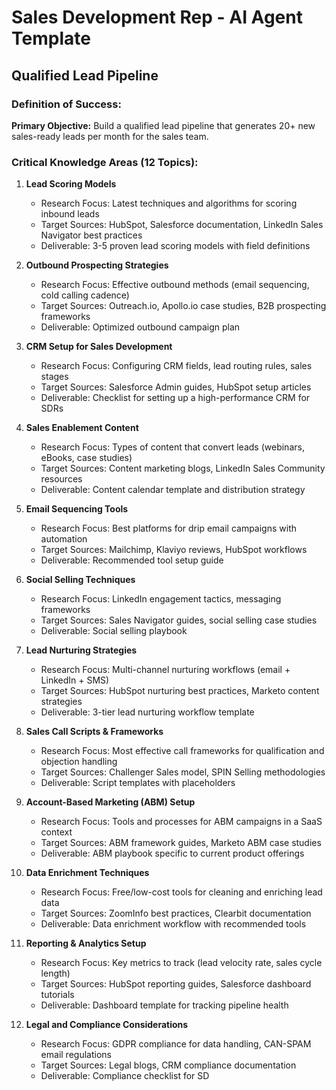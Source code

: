 # Sales Development Rep - AI Agent Template
## Qualified Lead Pipeline

### Definition of Success:
**Primary Objective:** Build a qualified lead pipeline that generates 20+ new sales-ready leads per month for the sales team.

### Critical Knowledge Areas (12 Topics):
1. **Lead Scoring Models**
   - Research Focus: Latest techniques and algorithms for scoring inbound leads
   - Target Sources: HubSpot, Salesforce documentation, LinkedIn Sales Navigator best practices
   - Deliverable: 3-5 proven lead scoring models with field definitions

2. **Outbound Prospecting Strategies**
   - Research Focus: Effective outbound methods (email sequencing, cold calling cadence)
   - Target Sources: Outreach.io, Apollo.io case studies, B2B prospecting frameworks
   - Deliverable: Optimized outbound campaign plan

3. **CRM Setup for Sales Development**
   - Research Focus: Configuring CRM fields, lead routing rules, sales stages
   - Target Sources: Salesforce Admin guides, HubSpot setup articles
   - Deliverable: Checklist for setting up a high-performance CRM for SDRs

4. **Sales Enablement Content**
   - Research Focus: Types of content that convert leads (webinars, eBooks, case studies)
   - Target Sources: Content marketing blogs, LinkedIn Sales Community resources
   - Deliverable: Content calendar template and distribution strategy

5. **Email Sequencing Tools**
   - Research Focus: Best platforms for drip email campaigns with automation
   - Target Sources: Mailchimp, Klaviyo reviews, HubSpot workflows
   - Deliverable: Recommended tool setup guide

6. **Social Selling Techniques**
   - Research Focus: LinkedIn engagement tactics, messaging frameworks
   - Target Sources: Sales Navigator guides, social selling case studies
   - Deliverable: Social selling playbook

7. **Lead Nurturing Strategies**
   - Research Focus: Multi-channel nurturing workflows (email + LinkedIn + SMS)
   - Target Sources: HubSpot nurturing best practices, Marketo content strategies
   - Deliverable: 3-tier lead nurturing workflow template

8. **Sales Call Scripts & Frameworks**
   - Research Focus: Most effective call frameworks for qualification and objection handling
   - Target Sources: Challenger Sales model, SPIN Selling methodologies
   - Deliverable: Script templates with placeholders

9. **Account-Based Marketing (ABM) Setup**
   - Research Focus: Tools and processes for ABM campaigns in a SaaS context
   - Target Sources: ABM framework guides, Marketo ABM case studies
   - Deliverable: ABM playbook specific to current product offerings

10. **Data Enrichment Techniques**
    - Research Focus: Free/low-cost tools for cleaning and enriching lead data
    - Target Sources: ZoomInfo best practices, Clearbit documentation
    - Deliverable: Data enrichment workflow with recommended tools

11. **Reporting & Analytics Setup**
    - Research Focus: Key metrics to track (lead velocity rate, sales cycle length)
    - Target Sources: HubSpot reporting guides, Salesforce dashboard tutorials
    - Deliverable: Dashboard template for tracking pipeline health

12. **Legal and Compliance Considerations**
    - Research Focus: GDPR compliance for data handling, CAN-SPAM email regulations
    - Target Sources: Legal blogs, CRM compliance documentation
    - Deliverable: Compliance checklist for SD

